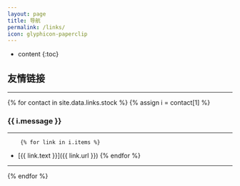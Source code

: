```yaml
---
layout: page
title: 导航
permalink: /links/
icon: glyphicon-paperclip
---
```


* content
{:toc}

## 友情链接

-----

{% for contact in site.data.links.stock %}
	{% assign i = contact[1] %}
### {{ i.message }}
---
		{% for link in i.items %}
- [{{ link.text }}]({{ link.url }}) 
		{% endfor %}

---
{% endfor %}

